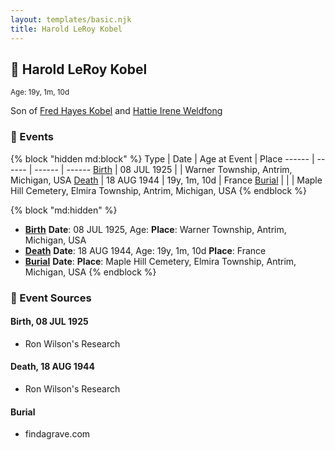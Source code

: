 ```yaml
---
layout: templates/basic.njk
title: Harold LeRoy Kobel
---
```

## 🔵 Harold LeRoy Kobel
<small>Age: 19y, 1m, 10d</small>

Son of [Fred Hayes Kobel](/people/1/1672312) and [Hattie Irene Weldfong](/people/5/59131944)

### 📆 Events

{% block "hidden md:block" %}
Type | Date | Age at Event | Place
------ | ------ | ------ | ------
[Birth](#event-event-2) | 08 JUL 1925 |  | Warner Township, Antrim, Michigan, USA
[Death](#event-event-3) | 18 AUG 1944 | 19y, 1m, 10d | France
[Burial](#event-event-4) |  |  | Maple Hill Cemetery, Elmira Township, Antrim, Michigan, USA
{% endblock %}

{% block "md:hidden" %}
- **[Birth](#event-event-2)**
**Date**: 08 JUL 1925, Age:
**Place**: Warner Township, Antrim, Michigan, USA
- **[Death](#event-event-3)**
**Date**: 18 AUG 1944, Age: 19y, 1m, 10d
**Place**: France
- **[Burial](#event-event-4)**
**Date**:
**Place**: Maple Hill Cemetery, Elmira Township, Antrim, Michigan, USA
{% endblock %}

### 📰 Event Sources

#### <a id="event-event-2"></a> Birth, 08 JUL 1925
* Ron Wilson's Research

#### <a id="event-event-3"></a> Death, 18 AUG 1944
* Ron Wilson's Research

#### <a id="event-event-4"></a> Burial
* findagrave.com